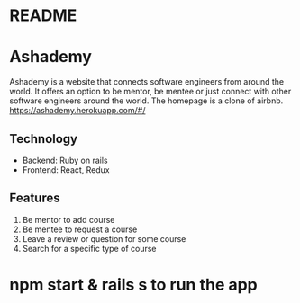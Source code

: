 # README

# Ashademy
Ashademy is a website that connects software engineers from around the world. It offers an option to be mentor, be mentee or just connect with other software engineers around the world.  The homepage is a clone of airbnb.
https://ashademy.herokuapp.com/#/

## Technology
* Backend: Ruby on rails
* Frontend: React, Redux

## Features
1. Be mentor to add course
2. Be mentee to request a course
3. Leave a review or question for some course 
4. Search for a specific type of course
   
# npm start & rails s to run the app
